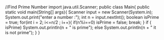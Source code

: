 //Find Prime Number
import java.util.Scanner;
public class Main{
    public static void main(String[] args){
        Scanner input = new Scanner(System.in);
        System.out.print("enter a number :");
        int n = input.nextInt();
        boolean isPrime = true;
        for(int i = 2; i<=n/2 ; i++){
            if(n%i==0)
                isPrime = false;
            break;
        }
        if ( isPrime)
            System.out.println(n + " is prime");
        else
            System.out.println(n + " it is not prime");
    }
}
